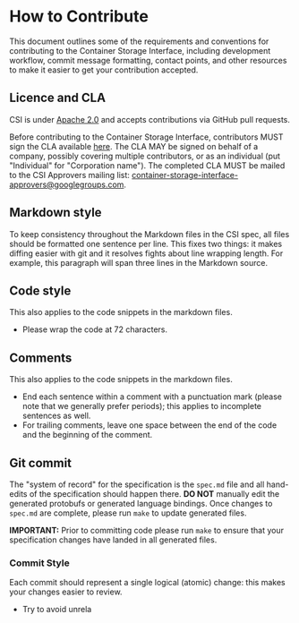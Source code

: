 # How to Contribute

This document outlines some of the requirements and conventions for contributing to the Container Storage Interface, including development workflow, commit message formatting, contact points, and other resources to make it easier to get your contribution accepted.

## Licence and CLA

CSI is under [Apache 2.0](LICENSE) and accepts contributions via GitHub pull requests.

Before contributing to the Container Storage Interface, contributors MUST sign the CLA available [here](https://github.com/container-storage-interface/spec/blob/master/CCLA.pdf).
The CLA MAY be signed on behalf of a company, possibly covering multiple contributors, or as an individual (put "Individual" for "Corporation name").
The completed CLA MUST be mailed to the CSI Approvers mailing list: container-storage-interface-approvers@googlegroups.com.

## Markdown style

To keep consistency throughout the Markdown files in the CSI spec, all files should be formatted one sentence per line.
This fixes two things: it makes diffing easier with git and it resolves fights about line wrapping length.
For example, this paragraph will span three lines in the Markdown source.

## Code style

This also applies to the code snippets in the markdown files.

* Please wrap the code at 72 characters.

## Comments

This also applies to the code snippets in the markdown files.

* End each sentence within a comment with a punctuation mark (please note that we generally prefer periods); this applies to incomplete sentences as well.
* For trailing comments, leave one space between the end of the code and the beginning of the comment.

## Git commit

The "system of record" for the specification is the `spec.md` file and all hand-edits of the specification should happen there.
**DO NOT** manually edit the generated protobufs or generated language bindings.
Once changes to `spec.md` are complete, please run `make` to update generated files.

**IMPORTANT:** Prior to committing code please run `make` to ensure that your specification changes have landed in all generated files.

### Commit Style

Each commit should represent a single logical (atomic) change: this makes your changes easier to review.

* Try to avoid unrela